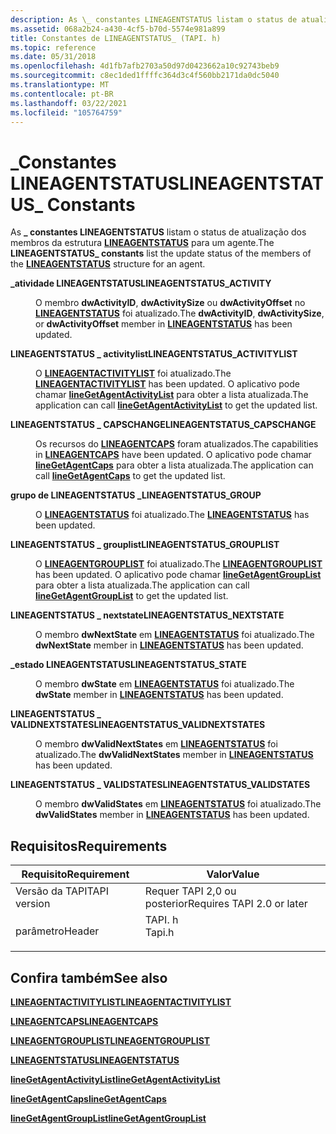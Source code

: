 ```yaml
---
description: As \_ constantes LINEAGENTSTATUS listam o status de atualização dos membros da estrutura LINEAGENTSTATUS para um agente.
ms.assetid: 068a2b24-a430-4cf5-b70d-5574e981a899
title: Constantes de LINEAGENTSTATUS_ (TAPI. h)
ms.topic: reference
ms.date: 05/31/2018
ms.openlocfilehash: 4d1fb7afb2703a50d97d0423662a10c92743beb9
ms.sourcegitcommit: c8ec1ded1ffffc364d3c4f560bb2171da0dc5040
ms.translationtype: MT
ms.contentlocale: pt-BR
ms.lasthandoff: 03/22/2021
ms.locfileid: "105764759"
---
```

# <a name="lineagentstatus_-constants"></a><span data-ttu-id="dc3d1-103">\_Constantes LINEAGENTSTATUS</span><span class="sxs-lookup"><span data-stu-id="dc3d1-103">LINEAGENTSTATUS\_ Constants</span></span>

<span data-ttu-id="dc3d1-104">As **\_ constantes LINEAGENTSTATUS** listam o status de atualização dos membros da estrutura [**LINEAGENTSTATUS**](/windows/desktop/api/Tapi/ns-tapi-lineagentstatus) para um agente.</span><span class="sxs-lookup"><span data-stu-id="dc3d1-104">The **LINEAGENTSTATUS\_ constants** list the update status of the members of the [**LINEAGENTSTATUS**](/windows/desktop/api/Tapi/ns-tapi-lineagentstatus) structure for an agent.</span></span>

<dl> <dt>

<span data-ttu-id="dc3d1-105"><span id="LINEAGENTSTATUS_ACTIVITY"></span><span id="lineagentstatus_activity"></span>**\_atividade LINEAGENTSTATUS**</span><span class="sxs-lookup"><span data-stu-id="dc3d1-105"><span id="LINEAGENTSTATUS_ACTIVITY"></span><span id="lineagentstatus_activity"></span>**LINEAGENTSTATUS\_ACTIVITY**</span></span>
</dt> <dd> <dl> <dt>



<span data-ttu-id="dc3d1-106">O membro **dwActivityID**, **dwActivitySize** ou **dwActivityOffset** no [**LINEAGENTSTATUS**](/windows/desktop/api/Tapi/ns-tapi-lineagentstatus) foi atualizado.</span><span class="sxs-lookup"><span data-stu-id="dc3d1-106">The **dwActivityID**, **dwActivitySize**, or **dwActivityOffset** member in [**LINEAGENTSTATUS**](/windows/desktop/api/Tapi/ns-tapi-lineagentstatus) has been updated.</span></span>


</dt> </dl> </dd> <dt>

<span data-ttu-id="dc3d1-107"><span id="LINEAGENTSTATUS_ACTIVITYLIST"></span><span id="lineagentstatus_activitylist"></span>**LINEAGENTSTATUS \_ activitylist**</span><span class="sxs-lookup"><span data-stu-id="dc3d1-107"><span id="LINEAGENTSTATUS_ACTIVITYLIST"></span><span id="lineagentstatus_activitylist"></span>**LINEAGENTSTATUS\_ACTIVITYLIST**</span></span>
</dt> <dd> <dl> <dt>



<span data-ttu-id="dc3d1-108">O [**LINEAGENTACTIVITYLIST**](/windows/desktop/api/Tapi/ns-tapi-lineagentactivitylist) foi atualizado.</span><span class="sxs-lookup"><span data-stu-id="dc3d1-108">The [**LINEAGENTACTIVITYLIST**](/windows/desktop/api/Tapi/ns-tapi-lineagentactivitylist) has been updated.</span></span> <span data-ttu-id="dc3d1-109">O aplicativo pode chamar [**lineGetAgentActivityList**](/windows/desktop/api/Tapi/nf-tapi-linegetagentactivitylista) para obter a lista atualizada.</span><span class="sxs-lookup"><span data-stu-id="dc3d1-109">The application can call [**lineGetAgentActivityList**](/windows/desktop/api/Tapi/nf-tapi-linegetagentactivitylista) to get the updated list.</span></span>


</dt> </dl> </dd> <dt>

<span data-ttu-id="dc3d1-110"><span id="LINEAGENTSTATUS_CAPSCHANGE"></span><span id="lineagentstatus_capschange"></span>**LINEAGENTSTATUS \_ CAPSCHANGE**</span><span class="sxs-lookup"><span data-stu-id="dc3d1-110"><span id="LINEAGENTSTATUS_CAPSCHANGE"></span><span id="lineagentstatus_capschange"></span>**LINEAGENTSTATUS\_CAPSCHANGE**</span></span>
</dt> <dd> <dl> <dt>



<span data-ttu-id="dc3d1-111">Os recursos do [**LINEAGENTCAPS**](/windows/desktop/api/Tapi/ns-tapi-lineagentcaps) foram atualizados.</span><span class="sxs-lookup"><span data-stu-id="dc3d1-111">The capabilities in [**LINEAGENTCAPS**](/windows/desktop/api/Tapi/ns-tapi-lineagentcaps) have been updated.</span></span> <span data-ttu-id="dc3d1-112">O aplicativo pode chamar [**lineGetAgentCaps**](/windows/desktop/api/Tapi/nf-tapi-linegetagentcapsa) para obter a lista atualizada.</span><span class="sxs-lookup"><span data-stu-id="dc3d1-112">The application can call [**lineGetAgentCaps**](/windows/desktop/api/Tapi/nf-tapi-linegetagentcapsa) to get the updated list.</span></span>


</dt> </dl> </dd> <dt>

<span data-ttu-id="dc3d1-113"><span id="LINEAGENTSTATUS_GROUP"></span><span id="lineagentstatus_group"></span>**grupo de LINEAGENTSTATUS \_**</span><span class="sxs-lookup"><span data-stu-id="dc3d1-113"><span id="LINEAGENTSTATUS_GROUP"></span><span id="lineagentstatus_group"></span>**LINEAGENTSTATUS\_GROUP**</span></span>
</dt> <dd> <dl> <dt>



<span data-ttu-id="dc3d1-114">O [**LINEAGENTSTATUS**](/windows/desktop/api/Tapi/ns-tapi-lineagentstatus) foi atualizado.</span><span class="sxs-lookup"><span data-stu-id="dc3d1-114">The [**LINEAGENTSTATUS**](/windows/desktop/api/Tapi/ns-tapi-lineagentstatus) has been updated.</span></span>


</dt> </dl> </dd> <dt>

<span data-ttu-id="dc3d1-115"><span id="LINEAGENTSTATUS_GROUPLIST"></span><span id="lineagentstatus_grouplist"></span>**LINEAGENTSTATUS \_ grouplist**</span><span class="sxs-lookup"><span data-stu-id="dc3d1-115"><span id="LINEAGENTSTATUS_GROUPLIST"></span><span id="lineagentstatus_grouplist"></span>**LINEAGENTSTATUS\_GROUPLIST**</span></span>
</dt> <dd> <dl> <dt>



<span data-ttu-id="dc3d1-116">O [**LINEAGENTGROUPLIST**](/windows/desktop/api/Tapi/ns-tapi-lineagentgrouplist) foi atualizado.</span><span class="sxs-lookup"><span data-stu-id="dc3d1-116">The [**LINEAGENTGROUPLIST**](/windows/desktop/api/Tapi/ns-tapi-lineagentgrouplist) has been updated.</span></span> <span data-ttu-id="dc3d1-117">O aplicativo pode chamar [**lineGetAgentGroupList**](/windows/desktop/api/Tapi/nf-tapi-linegetagentgrouplista) para obter a lista atualizada.</span><span class="sxs-lookup"><span data-stu-id="dc3d1-117">The application can call [**lineGetAgentGroupList**](/windows/desktop/api/Tapi/nf-tapi-linegetagentgrouplista) to get the updated list.</span></span>


</dt> </dl> </dd> <dt>

<span data-ttu-id="dc3d1-118"><span id="LINEAGENTSTATUS_NEXTSTATE"></span><span id="lineagentstatus_nextstate"></span>**LINEAGENTSTATUS \_ nextstate**</span><span class="sxs-lookup"><span data-stu-id="dc3d1-118"><span id="LINEAGENTSTATUS_NEXTSTATE"></span><span id="lineagentstatus_nextstate"></span>**LINEAGENTSTATUS\_NEXTSTATE**</span></span>
</dt> <dd> <dl> <dt>



<span data-ttu-id="dc3d1-119">O membro **dwNextState** em [**LINEAGENTSTATUS**](/windows/desktop/api/Tapi/ns-tapi-lineagentstatus) foi atualizado.</span><span class="sxs-lookup"><span data-stu-id="dc3d1-119">The **dwNextState** member in [**LINEAGENTSTATUS**](/windows/desktop/api/Tapi/ns-tapi-lineagentstatus) has been updated.</span></span>


</dt> </dl> </dd> <dt>

<span data-ttu-id="dc3d1-120"><span id="LINEAGENTSTATUS_STATE"></span><span id="lineagentstatus_state"></span>**\_estado LINEAGENTSTATUS**</span><span class="sxs-lookup"><span data-stu-id="dc3d1-120"><span id="LINEAGENTSTATUS_STATE"></span><span id="lineagentstatus_state"></span>**LINEAGENTSTATUS\_STATE**</span></span>
</dt> <dd> <dl> <dt>



<span data-ttu-id="dc3d1-121">O membro **dwState** em [**LINEAGENTSTATUS**](/windows/desktop/api/Tapi/ns-tapi-lineagentstatus) foi atualizado.</span><span class="sxs-lookup"><span data-stu-id="dc3d1-121">The **dwState** member in [**LINEAGENTSTATUS**](/windows/desktop/api/Tapi/ns-tapi-lineagentstatus) has been updated.</span></span>


</dt> </dl> </dd> <dt>

<span data-ttu-id="dc3d1-122"><span id="LINEAGENTSTATUS_VALIDNEXTSTATES"></span><span id="lineagentstatus_validnextstates"></span>**LINEAGENTSTATUS \_ VALIDNEXTSTATES**</span><span class="sxs-lookup"><span data-stu-id="dc3d1-122"><span id="LINEAGENTSTATUS_VALIDNEXTSTATES"></span><span id="lineagentstatus_validnextstates"></span>**LINEAGENTSTATUS\_VALIDNEXTSTATES**</span></span>
</dt> <dd> <dl> <dt>



<span data-ttu-id="dc3d1-123">O membro **dwValidNextStates** em [**LINEAGENTSTATUS**](/windows/desktop/api/Tapi/ns-tapi-lineagentstatus) foi atualizado.</span><span class="sxs-lookup"><span data-stu-id="dc3d1-123">The **dwValidNextStates** member in [**LINEAGENTSTATUS**](/windows/desktop/api/Tapi/ns-tapi-lineagentstatus) has been updated.</span></span>


</dt> </dl> </dd> <dt>

<span data-ttu-id="dc3d1-124"><span id="LINEAGENTSTATUS_VALIDSTATES"></span><span id="lineagentstatus_validstates"></span>**LINEAGENTSTATUS \_ VALIDSTATES**</span><span class="sxs-lookup"><span data-stu-id="dc3d1-124"><span id="LINEAGENTSTATUS_VALIDSTATES"></span><span id="lineagentstatus_validstates"></span>**LINEAGENTSTATUS\_VALIDSTATES**</span></span>
</dt> <dd> <dl> <dt>



<span data-ttu-id="dc3d1-125">O membro **dwValidStates** em [**LINEAGENTSTATUS**](/windows/desktop/api/Tapi/ns-tapi-lineagentstatus) foi atualizado.</span><span class="sxs-lookup"><span data-stu-id="dc3d1-125">The **dwValidStates** member in [**LINEAGENTSTATUS**](/windows/desktop/api/Tapi/ns-tapi-lineagentstatus) has been updated.</span></span>


</dt> </dl> </dd> </dl>

## <a name="requirements"></a><span data-ttu-id="dc3d1-126">Requisitos</span><span class="sxs-lookup"><span data-stu-id="dc3d1-126">Requirements</span></span>



| <span data-ttu-id="dc3d1-127">Requisito</span><span class="sxs-lookup"><span data-stu-id="dc3d1-127">Requirement</span></span> | <span data-ttu-id="dc3d1-128">Valor</span><span class="sxs-lookup"><span data-stu-id="dc3d1-128">Value</span></span> |
|-------------------------|-----------------------------------------------------------------------------------|
| <span data-ttu-id="dc3d1-129">Versão da TAPI</span><span class="sxs-lookup"><span data-stu-id="dc3d1-129">TAPI version</span></span><br/> | <span data-ttu-id="dc3d1-130">Requer TAPI 2,0 ou posterior</span><span class="sxs-lookup"><span data-stu-id="dc3d1-130">Requires TAPI 2.0 or later</span></span><br/>                                             |
| <span data-ttu-id="dc3d1-131">parâmetro</span><span class="sxs-lookup"><span data-stu-id="dc3d1-131">Header</span></span><br/>       | <dl> <span data-ttu-id="dc3d1-132"><dt>TAPI. h</dt></span><span class="sxs-lookup"><span data-stu-id="dc3d1-132"><dt>Tapi.h</dt></span></span> </dl> |



## <a name="see-also"></a><span data-ttu-id="dc3d1-133">Confira também</span><span class="sxs-lookup"><span data-stu-id="dc3d1-133">See also</span></span>

<dl> <dt>

[<span data-ttu-id="dc3d1-134">**LINEAGENTACTIVITYLIST**</span><span class="sxs-lookup"><span data-stu-id="dc3d1-134">**LINEAGENTACTIVITYLIST**</span></span>](/windows/desktop/api/Tapi/ns-tapi-lineagentactivitylist)
</dt> <dt>

[<span data-ttu-id="dc3d1-135">**LINEAGENTCAPS**</span><span class="sxs-lookup"><span data-stu-id="dc3d1-135">**LINEAGENTCAPS**</span></span>](/windows/desktop/api/Tapi/ns-tapi-lineagentcaps)
</dt> <dt>

[<span data-ttu-id="dc3d1-136">**LINEAGENTGROUPLIST**</span><span class="sxs-lookup"><span data-stu-id="dc3d1-136">**LINEAGENTGROUPLIST**</span></span>](/windows/desktop/api/Tapi/ns-tapi-lineagentgrouplist)
</dt> <dt>

[<span data-ttu-id="dc3d1-137">**LINEAGENTSTATUS**</span><span class="sxs-lookup"><span data-stu-id="dc3d1-137">**LINEAGENTSTATUS**</span></span>](/windows/desktop/api/Tapi/ns-tapi-lineagentstatus)
</dt> <dt>

[<span data-ttu-id="dc3d1-138">**lineGetAgentActivityList**</span><span class="sxs-lookup"><span data-stu-id="dc3d1-138">**lineGetAgentActivityList**</span></span>](/windows/desktop/api/Tapi/nf-tapi-linegetagentactivitylista)
</dt> <dt>

[<span data-ttu-id="dc3d1-139">**lineGetAgentCaps**</span><span class="sxs-lookup"><span data-stu-id="dc3d1-139">**lineGetAgentCaps**</span></span>](/windows/desktop/api/Tapi/nf-tapi-linegetagentcapsa)
</dt> <dt>

[<span data-ttu-id="dc3d1-140">**lineGetAgentGroupList**</span><span class="sxs-lookup"><span data-stu-id="dc3d1-140">**lineGetAgentGroupList**</span></span>](/windows/desktop/api/Tapi/nf-tapi-linegetagentgrouplista)
</dt> </dl>

 

 




